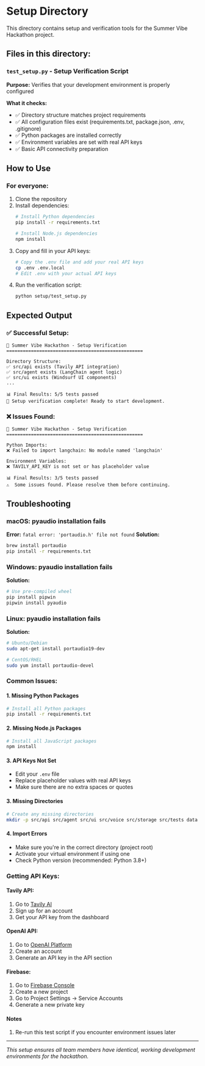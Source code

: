# Setup Directory

This directory contains setup and verification tools for the Summer Vibe Hackathon project.

## Files in this directory:

### `test_setup.py` - Setup Verification Script
**Purpose:** Verifies that your development environment is properly configured

**What it checks:**
- ✅ Directory structure matches project requirements
- ✅ All configuration files exist (requirements.txt, package.json, .env, .gitignore)
- ✅ Python packages are installed correctly
- ✅ Environment variables are set with real API keys
- ✅ Basic API connectivity preparation

## How to Use

### For everyone:
1. Clone the repository
2. Install dependencies:
   ```bash
   # Install Python dependencies
   pip install -r requirements.txt

   # Install Node.js dependencies
   npm install
   ```
3. Copy and fill in your API keys:
   ```bash
   # Copy the .env file and add your real API keys
   cp .env .env.local
   # Edit .env with your actual API keys
   ```
4. Run the verification script:
   ```bash
   python setup/test_setup.py
   ```

## Expected Output

### ✅ Successful Setup:
```
🚀 Summer Vibe Hackathon - Setup Verification
==================================================

Directory Structure:
✅ src/api exists (Tavily API integration)
✅ src/agent exists (LangChain agent logic)
✅ src/ui exists (Windsurf UI components)
...

📊 Final Results: 5/5 tests passed
🎉 Setup verification complete! Ready to start development.
```

### ❌ Issues Found:
```
🚀 Summer Vibe Hackathon - Setup Verification
==================================================

Python Imports:
❌ Failed to import langchain: No module named 'langchain'

Environment Variables:
❌ TAVILY_API_KEY is not set or has placeholder value

📊 Final Results: 3/5 tests passed
⚠️  Some issues found. Please resolve them before continuing.
```

## Troubleshooting

### macOS: pyaudio installation fails
**Error:** `fatal error: 'portaudio.h' file not found`
**Solution:**
```bash
brew install portaudio
pip install -r requirements.txt
```

### Windows: pyaudio installation fails
**Solution:**
```bash
# Use pre-compiled wheel
pip install pipwin
pipwin install pyaudio
```

### Linux: pyaudio installation fails
**Solution:**
```bash
# Ubuntu/Debian
sudo apt-get install portaudio19-dev

# CentOS/RHEL
sudo yum install portaudio-devel
```

### Common Issues:

#### 1. **Missing Python Packages**
```bash
# Install all Python packages
pip install -r requirements.txt
```

#### 2. **Missing Node.js Packages**
```bash
# Install all JavaScript packages
npm install
```

#### 3. **API Keys Not Set**
- Edit your `.env` file
- Replace placeholder values with real API keys
- Make sure there are no extra spaces or quotes

#### 3. **Missing Directories**
```bash
# Create any missing directories
mkdir -p src/api src/agent src/ui src/voice src/storage src/tests data docs
```

#### 4. **Import Errors**
- Make sure you're in the correct directory (project root)
- Activate your virtual environment if using one
- Check Python version (recommended: Python 3.8+)

### Getting API Keys:

#### Tavily API:
1. Go to [Tavily AI](https://tavily.com)
2. Sign up for an account
3. Get your API key from the dashboard

#### OpenAI API:
1. Go to [OpenAI Platform](https://platform.openai.com)
2. Create an account
3. Generate an API key in the API section

#### Firebase:
1. Go to [Firebase Console](https://console.firebase.google.com)
2. Create a new project
3. Go to Project Settings → Service Accounts
4. Generate a new private key

#### Notes
1. Re-run this test script if you encounter environment issues later

---

*This setup ensures all team members have identical, working development environments for the hackathon.*
